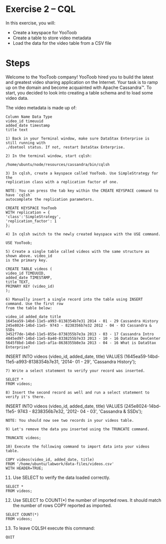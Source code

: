 # Exercise 2 – CQL

In this exercise, you will:

- Create a keyspace for YooToob
- Create a table to store video metadata
- Load the data for the video table from a CSV file

# Steps

Welcome to the YooToob company! YooToob hired you to build the latest and greatest video
sharing application on the Internet. Your task is to ramp up on the domain and become
acquainted with Apache Cassandra™. To start, you decided to look into creating a table schema
and to load some video data.

The video metadata is made up of:

```
Column Name Data Type
video_id timeuuid
added_date timestamp
title text
```
```
1) Back in your Terminal window, make sure DataStax Enterprise is still running with
./dsetool status. If not, restart DataStax Enterprise.
```
```
2) In the terminal window, start cqlsh:
```
```
/home/ubuntu/node/resources/cassandra/bin/cqlsh
```
```
3) In cqlsh, create a keyspace called YooToob. Use SimpleStrategy for the
replication class with a replication factor of one.
```
```
NOTE: You can press the tab key within the CREATE KEYSPACE command to have `cqlsh`
autocomplete the replication parameters.
```
```
CREATE KEYSPACE YooToob
WITH replication = {
'class':'SimpleStrategy',
'replication_factor': 1
};
```

```
4) In cqlsh switch to the newly created keyspace with the USE command.
```
```
USE YooToob;
```
```
5) Create a single table called videos with the same structure as shown above. video_id
is the primary key.
```
```
CREATE TABLE videos (
video_id TIMEUUID,
added_date TIMESTAMP,
title TEXT,
PRIMARY KEY (video_id)
);
```
```
6) Manually insert a single record into the table using INSERT command. Use the first row
from the table below:
```
```
video_id added_date title
1645ea59-14bd-11e5-a993-8138354b7e31 2014 - 01 - 29 Cassandra History
245e8024-14bd-11e5- 9743 - 8238356b7e32 2012 - 04 - 03 Cassandra & SSDs
3452f7de-14bd-11e5-855e-8738355b7e3a 2013 - 03 - 17 Cassandra Intro
4845ed97-14bd-11e5-8a40-8338255b7e33 2013 - 10 - 16 DataStax DevCenter
5645f8bd-14bd-11e5-af1a-8638355b8e3a 2013 - 04 - 16 What is DataStax Enterprise?
```
INSERT INTO videos (video_id, added_date, title)
VALUES (1645ea59-14bd-11e5-a993-8138354b7e31, '2014- 01 - 29', 'Cassandra History');

```
7) Write a select statement to verify your record was inserted.
```
```
SELECT *
FROM videos;
```
```
8) Insert the second record as well and run a select statement to verify it's there.
```
INSERT INTO videos (video_id, added_date, title)
VALUES (245e8024-14bd-11e5- 9743 - 8238356b7e32, '2012- 04 - 03', 'Cassandra & SSDs');

```
NOTE: You should now see two records in your videos table.
```
```
9) Let's remove the data you inserted using the TRUNCATE command.
```
```
TRUNCATE videos;
```
```
10) Execute the following command to import data into your videos table.
```

```
COPY videos(video_id, added_date, title)
FROM '/home/ubuntu/labwork/data-files/videos.csv'
WITH HEADER=TRUE;
```
11) Use SELECT to verify the data loaded correctly.

```
SELECT *
FROM videos;
```
12) Use SELECT to COUNT(*) the number of imported rows. It should match the number of
rows COPY reported as imported.

```
SELECT COUNT(*)
FROM videos;
```
13) To leave CQLSH execute this command:

```
QUIT
```

